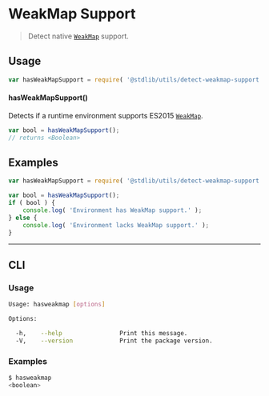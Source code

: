 # WeakMap Support

> Detect native [`WeakMap`][weakmap] support.


<!-- <usage> -->

## Usage

``` javascript
var hasWeakMapSupport = require( '@stdlib/utils/detect-weakmap-support' );
```

#### hasWeakMapSupport()

Detects if a runtime environment supports ES2015 [`WeakMap`][weakmap].

``` javascript
var bool = hasWeakMapSupport();
// returns <Boolean>
```

<!-- </usage> -->


<!-- <examples> -->

## Examples

``` javascript
var hasWeakMapSupport = require( '@stdlib/utils/detect-weakmap-support' );

var bool = hasWeakMapSupport();
if ( bool ) {
    console.log( 'Environment has WeakMap support.' );
} else {
    console.log( 'Environment lacks WeakMap support.' );
}
```

<!-- </examples> -->


---

<!-- <cli> -->

## CLI

<!-- <usage> -->

### Usage

``` bash
Usage: hasweakmap [options]

Options:

  -h,    --help                Print this message.
  -V,    --version             Print the package version.
```

<!-- </usage> -->

<!-- <examples> -->

### Examples

``` bash
$ hasweakmap
<boolean>
```

<!-- </examples> -->

<!-- </cli> -->


<!-- <links> -->

[weakmap]: https://developer.mozilla.org/en-US/docs/Web/JavaScript/Reference/Global_Objects/WeakMap

<!-- </links> -->
